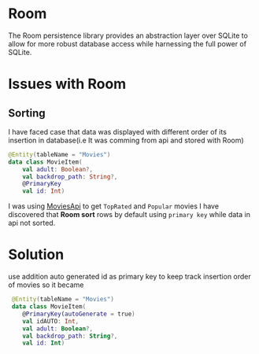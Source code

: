 # Room 
The Room persistence library provides an abstraction layer over SQLite to allow for more robust database access while harnessing the full power of SQLite.

# Issues with Room 
## Sorting 
I have faced case that data was displayed with different order of its insertion in database(i.e It was comming from api and stored with Room)
``` kotlin
@Entity(tableName = "Movies")
data class MovieItem(
    val adult: Boolean?,
    val backdrop_path: String?,
    @PrimaryKey
    val id: Int)

```
I was using [MoviesApi](https://www.themoviedb.org/documentation/api)  to get `TopRated` and `Popular` movies I have discovered that **Room sort** rows by default using `primary key` while data in api not sorted. 

# Solution 
use addition auto generated id as primary key to keep track insertion order of movies 
so it became 
``` kotlin
 @Entity(tableName = "Movies")
 data class MovieItem(
    @PrimaryKey(autoGenerate = true)
    val idAUTO: Int,
    val adult: Boolean?,
    val backdrop_path: String?,
    val id: Int)
```

